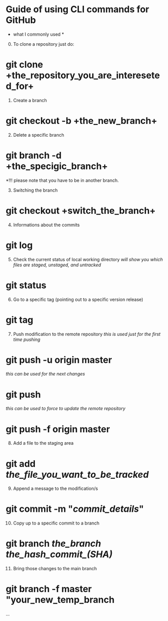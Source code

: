 # Guide of using CLI commands for GitHub 
* what I commonly used *

0. To clone a repository just do:
# git clone +the_repository_you_are_intereseted_for+

1. Create a branch
# git checkout -b +the_new_branch+

2. Delete a specific branch
# git branch -d +the_specigic_branch+ 
*!!! please note that you have to be in another branch.

3. Switching the branch
# git checkout +switch_the_branch+

4. Informations about the commits
# git log

5. Check the current status of local working directory 
*will show you which files are staged, unstaged, and untracked*
# git status

6. Go to a specific tag (pointing out to a specific version release)
# git tag

7. Push modification to the remote repository 
*this is used just for the first time pushing* 
# git push -u origin master

*this can be used for the next changes*
# git push

*this can be used to force to update the remote repository*
# git push -f origin master 

8. Add a file to the staging area
# git add *the_file_you_want_to_be_tracked*

9. Append a message to the modification/s
# git commit -m "*commit_details*"

10. Copy up to a specific commit to a branch
# git branch *the_branch* *the_hash_commit_(SHA)* 

11. Bring those changes to the main branch
# git branch -f master "your_new_temp_branch

...
